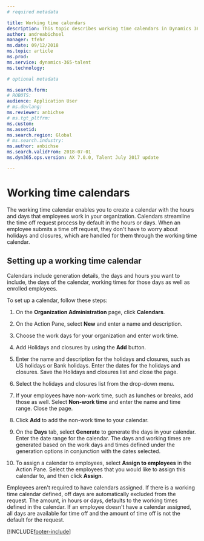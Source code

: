 ```yaml
---
# required metadata

title: Working time calendars
description: This topic describes working time calendars in Dynamics 365 Human Resources as well as how to set up calendars.
author: andreabichsel
manager: tfehr
ms.date: 09/12/2018
ms.topic: article
ms.prod: 
ms.service: dynamics-365-talent
ms.technology: 

# optional metadata

ms.search.form:
# ROBOTS: 
audience: Application User
# ms.devlang: 
ms.reviewer: anbichse
# ms.tgt_pltfrm: 
ms.custom: 
ms.assetid: 
ms.search.region: Global
# ms.search.industry: 
ms.author: anbichse
ms.search.validFrom: 2018-07-01
ms.dyn365.ops.version: AX 7.0.0, Talent July 2017 update

---
```


# Working time calendars

The working time calendar enables you to create a calendar with the hours and days that employees work in your organization. Calendars streamline the time off request process by default in the hours or days. When an employee submits a time off request, they don't have to worry about holidays and closures, which are handled for them through the working time calendar.

## Setting up a working time calendar

Calendars include generation details, the days and hours you want to include, the days of the calendar, working times for those days as well as enrolled employees. 

To set up a calendar, follow these steps:

1. On the **Organization Administration** page, click **Calendars**.

2. On the Action Pane, select **New** and enter a name and description.

3. Choose the work days for your organization and enter work time.

4. Add Holidays and closures by using the **Add** button.

5. Enter the name and description for the holidays and closures, such as US holidays or Bank holidays. Enter the dates for the holidays and closures. Save the Holidays and closures list and close the page.

6. Select the holidays and closures list from the drop-down menu.

7. If your employees have non-work time, such as lunches or breaks, add those as well. Select **Non-work time** and enter the name and time range. Close the page. 

8. Click **Add** to add the non-work time to your calendar.

9. On the **Days** tab, select **Generate** to generate the days in your calendar. Enter the date range for the calendar. The days and working times are generated based on the work days and times defined under the generation options in conjunction with the dates selected.

10. To assign a calendar to employees, select **Assign to employees** in the Action Pane. Select the employees that you would like to assign this calendar to, and then click **Assign**.

Employees aren't required to have calendars assigned. If there is a working time calendar defined, off days are automatically excluded from the request. The amount, in hours or days, defaults to the working times defined in the calendar. If an employee doesn't have a calendar assigned, all days are available for time off and the amount of time off is not the default for the request. 


[!INCLUDE[footer-include](../includes/footer-banner.md)]